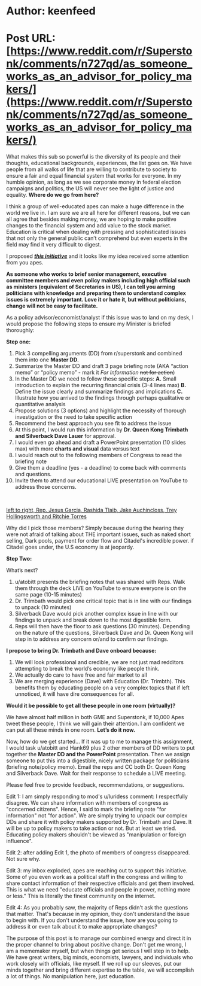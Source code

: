 # Author: keenfeed
# Post URL: [https://www.reddit.com/r/Superstonk/comments/n727qd/as_someone_works_as_an_advisor_for_policy_makers/](https://www.reddit.com/r/Superstonk/comments/n727qd/as_someone_works_as_an_advisor_for_policy_makers/)


 What makes this sub so powerful is the diversity of its people and their thoughts, educational backgrounds, experiences, the list goes on. We have people from all walks of life that are willing to contribute to society to ensure a fair and equal financial system that works for everyone. In my humble opinion, as long as we see corporate money in federal election campaigns and politics, the US will never see the light of justice and equality. **Where do we go from here?**

I think a group of well-educated apes can make a huge difference in the world we live in. I am sure we are all here for different reasons, but we can all agree that besides making money, we are hoping to make positive changes to the financial system and add value to the stock market. Education is critical when dealing with pressing and sophisticated issues that not only the general public can’t comprehend but even experts in the field may find it very difficult to digest. 

I proposed [***this initiative***](https://www.reddit.com/r/Superstonk/comments/n6idf4/i_am_going_to_throw_this_for_mods_to_consider_the/?utm_source=share&utm_medium=web2x&context=3)  and it looks like my idea received some attention from you apes. 

**As someone who works to brief senior management, executive committee members and even policy makers including high official such as ministers (equivalent of Secretaries in US), I can tell you arming politicians with knowledge and preparing them to understand complex issues is extremely important. Love it or hate it, but without politicians, change will not be easy to facilitate.** 

As a policy advisor/economist/analyst if this issue was to land on my desk, I would propose the following steps to ensure my Minister is briefed thoroughly:  

**Step one:** 

1. Pick 3 compelling arguments (DD) from r/superstonk and combined them into one **Master DD**.
2. Summarize the Master DD and draft 3 page briefing note (AKA “action memo” or “policy memo” - mark it *For Information* ~~not for action~~)
3. In the Master DD we need to follow these specific steps: **A.** Small introduction to explain the recurring financial crisis (3-4 lines max) **B.** Define the issue clearly and summarize findings and implications **C.** Illustrate how you arrived to the findings through perhaps qualitative or quantitative analysis
4. Propose solutions (3 options) and highlight the necessity of thorough investigation or the need to take specific action
5. Recommend the best approach you see fit to address the issue 
6. At this point, I would run this information by **Dr. Queen Kong Trimbath and Silverback Dave Lauer** for approval.
7. I would even go ahead and draft a PowerPoint presentation (10 slides max) with more **charts and visual** data versus text
8. I would reach out to the following members of Congress to read the briefing note
9. Give them a deadline (yes - a deadline) to come back with comments and questions.
10. Invite them to attend our educational LIVE presentation on YouTube to address those concerns. 

&#x200B;

[left to right, Rep. Jesus Garcia, Rashida Tlaib, Jake Auchincloss, Trey Hollingsworth and Ritchie Torres](https://preview.redd.it/ymj0pd2s0qx61.jpg?width=1920&format=pjpg&auto=webp&s=8bd437e91f95c4941ec0f40899715a26630e58a0)

Why did I pick those members? Simply because during the hearing they were not afraid of talking about THE important issues, such as naked short selling, Dark pools, payment for order flow and Citadel's incredible power. if Citadel goes under, the U.S economy is at jeopardy. 

**Step Two:** 

What’s next? 

1. u/atobitt presents the briefing notes that was shared with Reps. Walk them through the deck LIVE on YouTube to ensure everyone is on the same page (10-15 minutes)
2. Dr. Trimbath would pick one critical topic that is in line with our findings to unpack (10 minutes) 
3. Silverback Dave would pick another complex issue in line with our findings to unpack and break down to the most digestible form.  
4. Reps will then have the floor to ask questions (30 minutes). Depending on the nature of the questions, Silverback Dave and Dr. Queen Kong will step in to address any concern or/and to confirm our findings. 

**I propose to bring Dr. Trimbath and Dave onboard because:**  

1. We will look professional and credible, we are not just mad redditors attempting to break the world’s economy like people think. 
2. We actually do care to have free and fair market to all
3. We are merging experience (Dave) with Education (Dr. Trimbth). This benefits them by educating people on a very complex topics that if left unnoticed, it will have dire consequences for all. 

**Would it be possible to get all these people in one room (virtually)?** 

We have almost half million in both GME and Superstonk, if 10,000 Apes tweet these people, I think we will gain their attention. I am confident we can put all these minds in one room. **Let’s do it now.** 

Now, how do we get started… If it was up to me to manage this assignment, I would task u/atobitt and Hank69 plus 2 other members of DD writers to put together the **Master DD and the PowerPoint** presentation. Then we assign someone to put this into a digestible, nicely written package for politicians (briefing note/policy memo). Email the reps and CC both Dr. Queen Kong and Silverback Dave. Wait for their response to schedule a LIVE meeting. 

Please feel free to provide feedback, recommendations, or suggestions.

Edit 1: I am simply responding to mod's u/luridess comment:
I respectfully disagree. We can share information with members of congress as "concerned citizens". Hence, I said to mark the briefing note "for information" not "for action". We are simply trying to unpack our complex DDs and share it with policy makers supported by Dr. Trimbath and Dave. It will be up to policy makers to take action or not. But at least we tried. Educating policy makers shouldn't be viewed as "manipulation or foreign influence".

Edit 2: after adding Edit 1, the photo of members of congress disappeared. Not sure why.

Edit 3: my inbox exploded, apes are reaching out to support this initiative. Some of you even work as a political staff in the congress and willing to share contact information of their respective officials and get them involved. This is what we need "educate officials and people in power, nothing more or less." This is literally the finest community on the internet.

Edit 4: As you probably saw, the majority of Reps didn't ask the questions that matter. That's because in my opinion,  they don't understand the issue to begin with. If you don't understand the issue, how are you going to address it or even talk about it to make appropriate changes?

The purpose of this post is to manage our combined energy and direct it in the proper channel to bring about positive change. Don't get me wrong, I am a mememaker myself, but when things get serious I will step in to help. We have great writers, big minds, economists, lawyers, and individuals  who work closely with officials, like myself. If we roll up our sleeves, put our minds together and bring different expertise to the table, we will accomplish a lot of things. No manipulation here, just education.